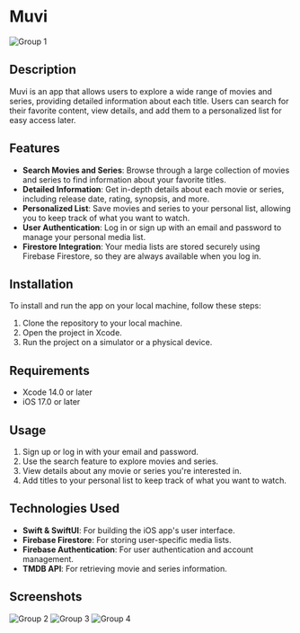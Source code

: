 # Muvi
![Group 1](https://github.com/user-attachments/assets/28bdf921-eb4f-4f1a-8d36-bde2711b52ce)

## Description
Muvi is an app that allows users to explore a wide range of movies and series, providing detailed information about each title. Users can search for their favorite content, view details, and add them to a personalized list for easy access later.

## Features

- **Search Movies and Series**: Browse through a large collection of movies and series to find information about your favorite titles.
- **Detailed Information**: Get in-depth details about each movie or series, including release date, rating, synopsis, and more.
- **Personalized List**: Save movies and series to your personal list, allowing you to keep track of what you want to watch.
- **User Authentication**: Log in or sign up with an email and password to manage your personal media list.
- **Firestore Integration**: Your media lists are stored securely using Firebase Firestore, so they are always available when you log in.

## Installation

To install and run the app on your local machine, follow these steps:

1. Clone the repository to your local machine.
2. Open the project in Xcode.
3. Run the project on a simulator or a physical device.

## Requirements

- Xcode 14.0 or later
- iOS 17.0 or later

## Usage

1. Sign up or log in with your email and password.
2. Use the search feature to explore movies and series.
3. View details about any movie or series you're interested in.
4. Add titles to your personal list to keep track of what you want to watch.

## Technologies Used

- **Swift & SwiftUI**: For building the iOS app's user interface.
- **Firebase Firestore**: For storing user-specific media lists.
- **Firebase Authentication**: For user authentication and account management.
- **TMDB API**: For retrieving movie and series information.

## Screenshots
![Group 2](https://github.com/user-attachments/assets/325b05ec-8a65-4e76-9406-b738b5554da5)
![Group 3](https://github.com/user-attachments/assets/0dcd28d7-8138-477e-99cd-70f0f5759a45)
![Group 4](https://github.com/user-attachments/assets/700b536d-f60a-4b18-9f9c-d57767445fc7)
